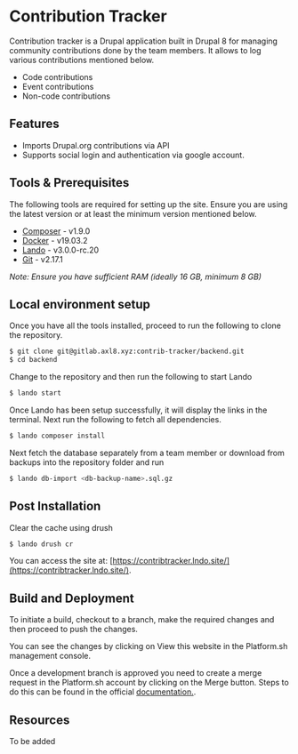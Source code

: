 # Contribution Tracker

Contribution tracker is a Drupal application built in Drupal 8 for managing community contributions done by the team members. It allows to log various contributions mentioned below.

  - Code contributions
  - Event contributions
  - Non-code contributions

## Features

  - Imports Drupal.org contributions via API
  - Supports social login and authentication via google account.

## Tools & Prerequisites
The following tools are required for setting up the site. Ensure you are using the latest version or at least the minimum version mentioned below.

   * [Composer](https://getcomposer.org/download/) - v1.9.0
   * [Docker](https://docs.docker.com/install/) - v19.03.2
   * [Lando](https://docs.lando.dev/basics/installation.html) - v3.0.0-rc.20
   * [Git](https://git-scm.com/book/en/v2/Getting-Started-Installing-Git) - v2.17.1


*Note: Ensure you have sufficient RAM (ideally 16 GB, minimum 8 GB)*

## Local environment setup

Once you have all the tools installed, proceed to run the following to clone the repository.

```bash
$ git clone git@gitlab.axl8.xyz:contrib-tracker/backend.git
$ cd backend
```

Change to the repository and then run the following to start Lando

```bash
$ lando start
```

Once Lando has been setup successfully, it will display the links in the terminal. Next run the following to fetch all dependencies.

```bash
$ lando composer install
```

Next fetch the database separately from a team member or download from backups into the repository folder and run

```bash
$ lando db-import <db-backup-name>.sql.gz
```

## Post Installation

Clear the cache using drush

```bash
$ lando drush cr
```

You can access the site at: [https://contribtracker.lndo.site/](https://contribtracker.lndo.site/).

## Build and Deployment

To initiate a build, checkout to a branch, make the required changes and then proceed to push the changes.

You can see the changes by clicking on View this website in the Platform.sh management console.

Once a development branch is approved you need to create a merge request in the Platform.sh account by clicking on the Merge button. Steps to do this can be found in the official [documentation.](https://docs.platform.sh/frameworks/drupal8/developing-with-drupal.html#merge-code-changes-to-master).

## Resources

To be added
